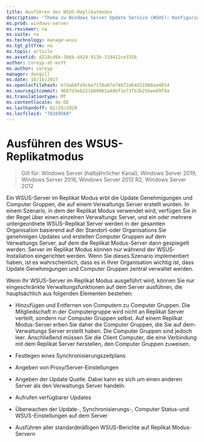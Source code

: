 ```yaml
---
title: Ausführen des WSUS-Replikatmodus
description: 'Thema zu Windows Server Update Service (WSUS): Konfigurieren des Replikat Modus '
ms.prod: windows-server
ms.reviewer: na
ms.suite: na
ms.technology: manage-wsus
ms.tgt_pltfrm: na
ms.topic: article
ms.assetid: d218cd6b-3b6b-4429-913b-31d412ce3356
author: coreyp-at-msft
ms.author: coreyp
manager: dongill
ms.date: 10/16/2017
ms.openlocfilehash: b7da68fa9cbe71f8a67e74671d64d11908ae4654
ms.sourcegitcommit: 9687d3eb221b89061a48bf1e73fb3b25bee69f9a
ms.translationtype: MT
ms.contentlocale: de-DE
ms.lasthandoff: 02/28/2020
ms.locfileid: "78169560"
---
```

# <a name="running-wsus-replica-mode"></a>Ausführen des WSUS-Replikatmodus

>Gilt für: Windows Server (halbjährlicher Kanal), Windows Server 2019, Windows Server 2016, Windows Server 2012 R2, Windows Server 2012

Ein WSUS-Server im Replikat Modus erbt die Update Genehmigungen und Computer Gruppen, die auf einem Verwaltungs Server erstellt wurden. In einem Szenario, in dem der Replikat Modus verwendet wird, verfügen Sie in der Regel über einen einzelnen Verwaltungs Server, und ein oder mehrere untergeordnete WSUS-Replikat Server werden in der gesamten Organisation basierend auf der Standort-oder Organisations Sie genehmigen Updates und erstellen Computer Gruppen auf dem Verwaltungs Server, auf dem die Replikat Modus-Server dann gespiegelt werden. Server im Replikat Modus können nur während der WSUS-Installation eingerichtet werden. Wenn Sie dieses Szenario implementiert haben, ist es wahrscheinlich, dass es in Ihrer Organisation wichtig ist, dass Update Genehmigungen und Computer Gruppen zentral verwaltet werden.

Wenn Ihr WSUS-Server im Replikat Modus ausgeführt wird, können Sie nur eingeschränkte Verwaltungsfunktionen auf dem Server ausführen, die hauptsächlich aus folgenden Elementen bestehen:

-   Hinzufügen und Entfernen von Computern zu Computer Gruppen. Die Mitgliedschaft in der Computergruppe wird nicht an Replikat Server verteilt, sondern nur Computer Gruppen selbst. Auf einem Replikat Modus-Server erben Sie daher die Computer Gruppen, die Sie auf dem-Verwaltungs Server erstellt haben. Die Computer Gruppen sind jedoch leer. Anschließend müssen Sie die Client Computer, die eine Verbindung mit dem Replikat Server herstellen, den Computer Gruppen zuweisen.

-   Festlegen eines Synchronisierungszeitplans

-   Angeben von Proxy/Server-Einstellungen

-   Angeben der Update Quelle. Dabei kann es sich um einen anderen Server als den Verwaltungs Server handeln.

-   Aufrufen verfügbarer Updates

-   Überwachen der Update-, Synchronisierungs-, Computer Status-und WSUS-Einstellungen auf dem Server

-   Ausführen aller standardmäßigen WSUS-Berichte auf Replikat Modus-Servern



